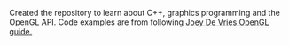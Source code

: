 Created the repository to learn about C++, graphics programming and the OpenGL API.
Code examples are from following [Joey De Vries OpenGL guide.](https://learnopengl.com)
